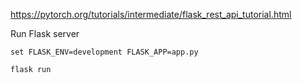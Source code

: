 
https://pytorch.org/tutorials/intermediate/flask_rest_api_tutorial.html

Run Flask server

`set FLASK_ENV=development FLASK_APP=app.py`

`flask run`